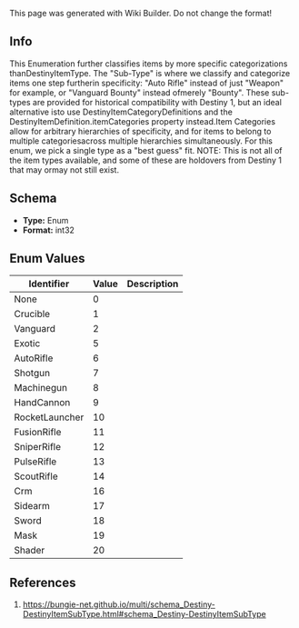 <span class="wiki-builder">This page was generated with Wiki Builder. Do not change the format!</span>

## Info
This Enumeration further classifies items by more specific categorizations thanDestinyItemType.  The &quot;Sub-Type&quot; is where we classify and categorize items one step furtherin specificity: &quot;Auto Rifle&quot; instead of just &quot;Weapon&quot; for example, or &quot;Vanguard Bounty&quot; instead ofmerely &quot;Bounty&quot;. These sub-types are provided for historical compatibility with Destiny 1, but an ideal alternative isto use DestinyItemCategoryDefinitions and the DestinyItemDefinition.itemCategories property instead.Item Categories allow for arbitrary hierarchies of specificity, and for items to belong to multiple categoriesacross multiple hierarchies simultaneously.  For this enum, we pick a single type as a &quot;best guess&quot; fit. NOTE: This is not all of the item types available, and some of these are holdovers from Destiny 1 that may ormay not still exist.

## Schema
* **Type:** Enum
* **Format:** int32

## Enum Values
Identifier | Value | Description
---------- | ----- | -----------
None | 0 | 
Crucible | 1 | 
Vanguard | 2 | 
Exotic | 5 | 
AutoRifle | 6 | 
Shotgun | 7 | 
Machinegun | 8 | 
HandCannon | 9 | 
RocketLauncher | 10 | 
FusionRifle | 11 | 
SniperRifle | 12 | 
PulseRifle | 13 | 
ScoutRifle | 14 | 
Crm | 16 | 
Sidearm | 17 | 
Sword | 18 | 
Mask | 19 | 
Shader | 20 | 

## References
1. https://bungie-net.github.io/multi/schema_Destiny-DestinyItemSubType.html#schema_Destiny-DestinyItemSubType
